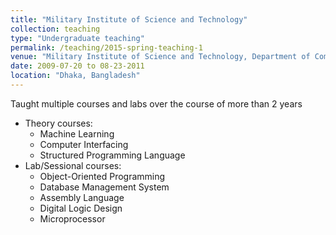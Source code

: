 ```yaml
---
title: "Military Institute of Science and Technology"
collection: teaching
type: "Undergraduate teaching"
permalink: /teaching/2015-spring-teaching-1
venue: "Military Institute of Science and Technology, Department of Computer Science and Engineering"
date: 2009-07-20 to 08-23-2011
location: "Dhaka, Bangladesh"
---
```

Taught multiple courses and labs over the course of more than 2 years
<ul> 
<li>Theory courses:
<ul> 
<li>
Machine Learning
<li>
Computer Interfacing
<li>
Structured Programming Language
</ul>
<li>Lab/Sessional courses:
<ul> 
<li>
Object-Oriented Programming
<li>
Database Management System
<li>
Assembly Language
<li>
Digital Logic Design
<li>
Microprocessor
</ul>
